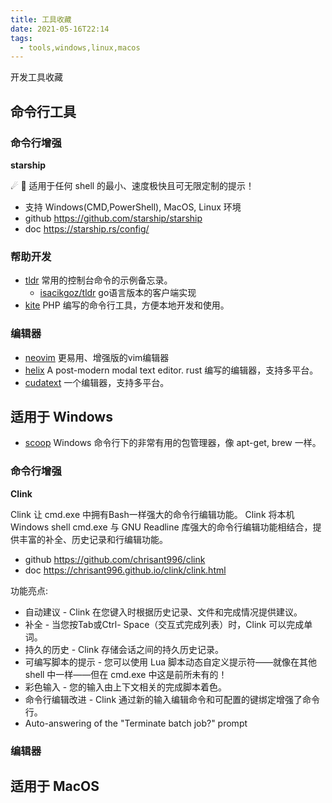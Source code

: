 ```yaml
---
title: 工具收藏
date: 2021-05-16T22:14
tags:
  - tools,windows,linux,macos
---
```


开发工具收藏

## 命令行工具

### 命令行增强

**starship**

☄ 🌌️ 适用于任何 shell 的最小、速度极快且可无限定制的提示！

- 支持 Windows(CMD,PowerShell), MacOS, Linux 环境
- github https://github.com/starship/starship
- doc https://starship.rs/config/

### 帮助开发

- [tldr](https://github.com/tldr-pages/tldr) 常用的控制台命令的示例备忘录。
  - [isacikgoz/tldr](https://github.com/isacikgoz/tldr) go语言版本的客户端实现
- [kite](https://github.com/inhere/kite) PHP 编写的命令行工具，方便本地开发和使用。

### 编辑器

- [neovim](https://github.com/neovim/neovim) 更易用、增强版的vim编辑器
- [helix](https://github.com/helix-editor/helix) A post-modern modal text editor. rust 编写的编辑器，支持多平台。
- [cudatext](https://cudatext.github.io/index.html)  一个编辑器，支持多平台。

## 适用于 Windows

- [scoop](https://scoop.sh/) Windows 命令行下的非常有用的包管理器，像 apt-get, brew 一样。

### 命令行增强

**Clink**

Clink 让 cmd.exe 中拥有Bash一样强大的命令行编辑功能。
Clink 将本机 Windows shell cmd.exe 与 GNU Readline 库强大的命令行编辑功能相结合，提供丰富的补全、历史记录和行编辑功能。

- github https://github.com/chrisant996/clink
- doc https://chrisant996.github.io/clink/clink.html

功能亮点:
- 自动建议 - Clink 在您键入时根据历史记录、文件和完成情况提供建议。
- 补全 - 当您按Tab或Ctrl- Space（交互式完成列表）时，Clink 可以完成单词。
- 持久的历史 - Clink 存储会话之间的持久历史记录。
- 可编写脚本的提示 - 您可以使用 Lua 脚本动态自定义提示符——就像在其他 shell 中一样——但在 cmd.exe 中这是前所未有的！
- 彩色输入 - 您的输入由上下文相关的完成脚本着色。
- 命令行编辑改进 - Clink 通过新的输入编辑命令和可配置的键绑定增强了命令行。
- Auto-answering of the "Terminate batch job?" prompt

### 编辑器


## 适用于 MacOS


